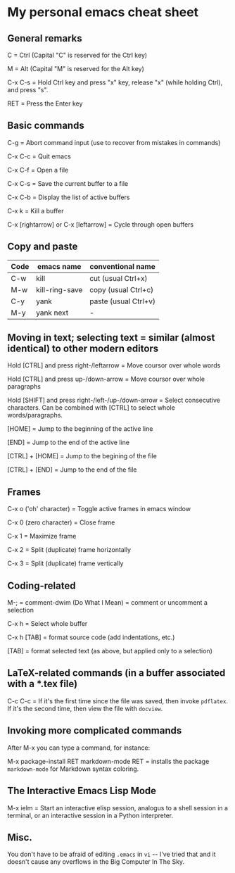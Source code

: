 # My personal emacs cheat sheet

## General remarks

C = Ctrl (Capital "C" is reserved for the Ctrl key)

M = Alt  (Capital "M" is reserved for the Alt  key)

C-x C-s = Hold Ctrl key and press "x" key, release "x" (while holding Ctrl), and press "s".

RET = Press the Enter key

## Basic commands

C-g     = Abort command input (use to recover from mistakes in commands)

C-x C-c = Quit emacs

C-x C-f = Open a file

C-x C-s = Save the current buffer to a file

C-x C-b = Display the list of active buffers

C-x k   = Kill a buffer

C-x [rightarrow] or C-x [leftarrow] = Cycle through open buffers 

## Copy and paste

| Code | emacs name     | conventional name    |
|------|----------------|----------------------|
| C-w  | kill           | cut (usual Ctrl+x)   |
| M-w  | kill-ring-save | copy (usual Ctrl+c)  |
| C-y  | yank           | paste (usual Ctrl+v) |
| M-y  | yank next      |           -          |

## Moving in text; selecting text = similar (almost identical) to other modern editors

Hold [CTRL] and press right-/leftarrow = Move coursor over whole words

Hold [CTRL] and press up-/down-arrow = Move coursor over whole paragraphs

Hold [SHIFT] and press right-/left-/up-/down-arrow = Select consecutive characters. Can be combined with [CTRL] to select whole words/paragraphs. 

[HOME] = Jump to the beginning of the active line

[END] = Jump to the end of the active line

[CTRL] + [HOME] = Jump to the begining of the file

[CTRL] + [END] = Jump to the end of the file

## Frames 

C-x o ('oh' character) = Toggle active frames in emacs window

C-x 0 (zero character) = Close frame

C-x 1 = Maximize frame

C-x 2 = Split (duplicate) frame horizontally 

C-x 3 = Split (duplicate) frame vertically 

## Coding-related

M-; = comment-dwim (Do What I Mean) = comment or uncomment a selection

C-x h = Select whole buffer

C-x h [TAB] = format source code (add indentations, etc.)

[TAB] = format selected text (as above, but applied only to a selection)

## LaTeX-related commands (in a buffer associated with a *.tex file)

C-c C-c = If it's the first time since the file was saved, then invoke `pdflatex`. If it's the second time, then view the file with `docview`.

## Invoking more complicated commands

After M-x you can type a command, for instance:

M-x package-install RET markdown-mode RET = installs the package `markdown-mode` for Markdown syntax coloring.

## The Interactive Emacs Lisp Mode

M-x ielm = Start an interactive elisp session, analogus to a shell session in a terminal, or an interactive session in a Python interpreter.

## Misc.

You don't have to be afraid of editing `.emacs` in `vi` -- I've tried that and it doesn't cause any overflows in the Big Computer In The Sky. 
